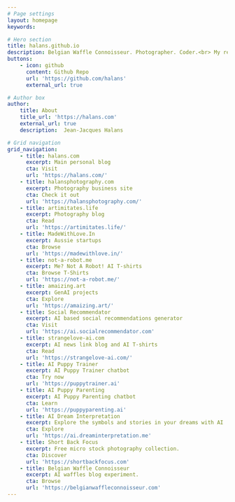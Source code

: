 ```yaml
---
# Page settings
layout: homepage
keywords:

# Hero section
title: halans.github.io
description: Belgian Waffle Connoisseur. Photographer. Coder.<br> My repository for all things personal and private experiments.
buttons:
    - icon: github
      content: Github Repo
      url: 'https://github.com/halans'
      external_url: true

# Author box
author:
    title: About
    title_url: 'https://halans.com'
    external_url: true
    description:  Jean-Jacques Halans

# Grid navigation
grid_navigation:
    - title: halans.com
      excerpt: Main personal blog
      cta: Visit
      url: 'https://halans.com/'
    - title: halansphotography.com
      excerpt: Photography business site
      cta: Check it out
      url: 'https://halansphotography.com/'
    - title: artimitates.life
      excerpt: Photography blog
      cta: Read
      url: 'https://artimitates.life/'
    - title: MadeWithLove.In
      excerpt: Aussie startups
      cta: Browse
      url: 'https://madewithlove.in/'
    - title: not-a-robot.me
      excerpt: Me? Not A Robot! AI T-shirts
      cta: Browse T-Shirts
      url: 'https://not-a-robot.me/'
    - title: amaizing.art
      excerpt: GenAI projects
      cta: Explore
      url: 'https://amaizing.art/'
    - title: Social Recommendator
      excerpt: AI based social recommendations generator
      cta: Visit
      url: 'https://ai.socialrecommendator.com'
    - title: strangelove-ai.com
      excerpt: AI news link blog and AI T-shirts
      cta: Read
      url: 'https://strangelove-ai.com/'
    - title: AI Puppy Trainer
      excerpt: AI Puppy Trainer chatbot
      cta: Try now
      url: 'https://puppytrainer.ai'
    - title: AI Puppy Parenting
      excerpt: AI Puppy Parenting chatbot
      cta: Learn
      url: 'https://puppyparenting.ai'
    - title: AI Dream Interpretation
      excerpt: Explore the symbols and stories in your dreams with AI
      cta: Explore
      url: 'https://ai.dreaminterpretation.me'
    - title: Short Back Focus
      excerpt: Free micro stock photography collection.
      cta: Discover
      url: 'https://shortbackfocus.com'
    - title: Belgian Waffle Connoisseur
      excerpt: AI waffles blog experiment.
      cta: Browse
      url: 'https://belgianwaffleconnoisseur.com'
---
```

